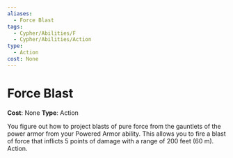 ```yaml
---
aliases:
  - Force Blast
tags:
  - Cypher/Abilities/F
  - Cypher/Abilities/Action
type:
  - Action
cost: None
---
```


# Force Blast

**Cost**: None
**Type**: Action

You figure out how to project blasts of pure force from the gauntlets of the power armor from your Powered Armor ability. This allows you to fire a blast of force that inflicts 5 points of damage with a range of 200 feet (60 m). Action.
